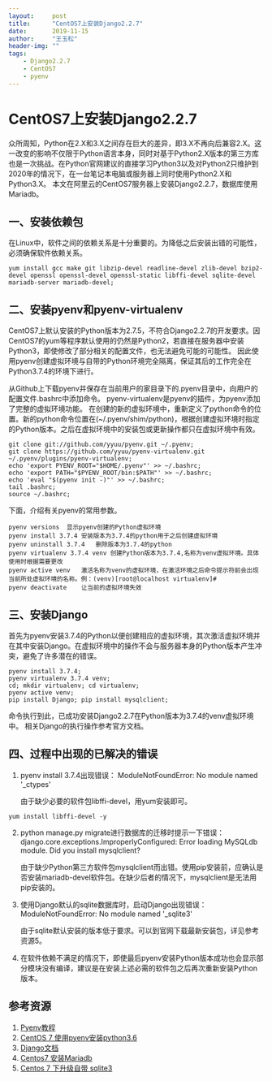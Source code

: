 ```yaml
---
layout:		post
title:		"CentOS7上安装Django2.2.7"
date:		2019-11-15
author:		"王玉松"
header-img:	""
tags:
	- Django2.2.7
	- CentOS7
	- pyenv
---
```


# CentOS7上安装Django2.2.7

众所周知，Python在2.X和3.X之间存在巨大的差异，即3.X不再向后兼容2.X。这一改变的影响不仅限于Python语言本身，同时对基于Python2.X版本的第三方库也是一次挑战。在Python官网建议的直接学习Python3以及对Python2只维护到2020年的情况下，在一台笔记本电脑或服务器上同时使用Python2.X和Python3.X。
本文在阿里云的CentOS7服务器上安装Django2.2.7，数据库使用Mariadb。

## 一、安装依赖包

在Linux中，软件之间的依赖关系是十分重要的。为降低之后安装出错的可能性，必须确保软件依赖关系。

```shell
yum install gcc make git libzip-devel readline-devel zlib-devel bzip2-devel openssl openssl-devel openssl-static libffi-devel sqlite-devel mariadb-server mariadb-devel;
```

## 二、安装pyenv和pyenv-virtualenv

CentOS7上默认安装的Python版本为2.7.5，不符合Django2.2.7的开发要求。因CentOS7的yum等程序默认使用的仍然是Python2，若直接在服务器中安装Python3，即使修改了部分相关的配置文件，也无法避免可能的可能性。
因此使用pyenv创建虚拟环境与自带的Python环境完全隔离，保证其后的工作完全在Python3.7.4的环境下进行。

从Github上下载pyenv并保存在当前用户的家目录下的.pyenv目录中，向用户的配置文件.bashrc中添加命令。
pyenv-virtualenv是pyenv的插件，为pyenv添加了完整的虚拟环境功能。
在创建的新的虚拟环境中，重新定义了python命令的位置。新的python命令位置在(~/.pyenv/shim/python)，根据创建虚拟环境时指定的Python版本。之后在虚拟环境中的安装包或更新操作都只在虚拟环境中有效。

```shell
git clone git://github.com/yyuu/pyenv.git ~/.pyenv;
git clone https://github.com/yyuu/pyenv-virtualenv.git ~/.pyenv/plugins/pyenv-virtualenv;
echo 'export PYENV_ROOT="$HOME/.pyenv"' >> ~/.bashrc;
echo 'export PATH="$PYENV_ROOT/bin:$PATH"' >> ~/.bashrc;
echo 'eval "$(pyenv init -)"' >> ~/.bashrc;
tail .bashrc;
source ~/.bashrc;
```

下面，介绍有关pyenv的常用参数。
```text
pyenv versions	显示pyenv创建的Python虚拟环境
pyenv install 3.7.4	安装版本为3.7.4的python用于之后创建虚拟环境
pyenv uninstall 3.7.4	删除版本为3.7.4的python
pyenv virtualenv 3.7.4 venv	创建Python版本为3.7.4,名称为venv虚拟环境。具体使用时根据需要更改
pyenv active venv	激活名称为venv的虚拟环境，在激活环境之后命令提示符前会出现当前所处虚拟环境的名称。例：(venv)[root@localhost virtualenv]#
pyenv deactivate	让当前的虚拟环境失效
```

## 三、安装Django

首先为pyenv安装3.7.4的Python以便创建相应的虚拟环境，其次激活虚拟环境并在其中安装Django。在虚拟环境中的操作不会与服务器本身的Python版本产生冲突，避免了许多潜在的错误。

```shell
pyenv install 3.7.4;
pyenv virtualenv 3.7.4 venv;
cd; mkdir virtualenv; cd virtualenv;
pyenv active venv;
pip install Django; pip install mysqlclient;
```

命令执行到此，已成功安装Django2.2.7在Python版本为3.7.4的venv虚拟环境中。
相关Django的执行操作参考官方文档。

## 四、过程中出现的已解决的错误

1. pyenv install 3.7.4出现错误：
	ModuleNotFoundError: No module named '_ctypes'

	由于缺少必要的软件包libffi-devel，用yum安装即可。
```shell
yum install libffi-devel -y
```
2. python manage.py migrate进行数据库的迁移时提示一下错误：
django.core.exceptions.ImproperlyConfigured: Error loading MySQLdb module.
Did you install mysqlclient?

	由于缺少Python第三方软件包mysqlclient而出错。使用pip安装前，应确认是否安装mariadb-devel软件包。在缺少后者的情况下，mysqlclient是无法用pip安装的。 


3. 使用Django默认的sqlite数据库时，启动Django出现错误：
	ModuleNotFoundError: No module named '_sqlite3'
	
	由于sqlite默认安装的版本低于要求。可以到官网下载最新安装包，详见参考资源5。


4. 在软件依赖不满足的情况下，即使最后pyenv安装Python版本成功也会显示部分模块没有编译，建议是在安装上述必需的软件包之后再次重新安装Python版本。


## 参考资源
1. [Pyenv教程](https://python.freelycode.com/contribution/detail/155)
2. [CentOS 7 使用pyenv安装python3.6](https://www.cnblogs.com/afterdawn/p/9392107.html)
3. [Django文档](https://docs.djangoproject.com/en/2.2/)
4. [Centos7 安装Mariadb](https://www.cnblogs.com/yhongji/p/9783065.html)
5. [Centos 7 下升级自带 sqlite3](https://www.cnblogs.com/leffss/p/11555556.html)